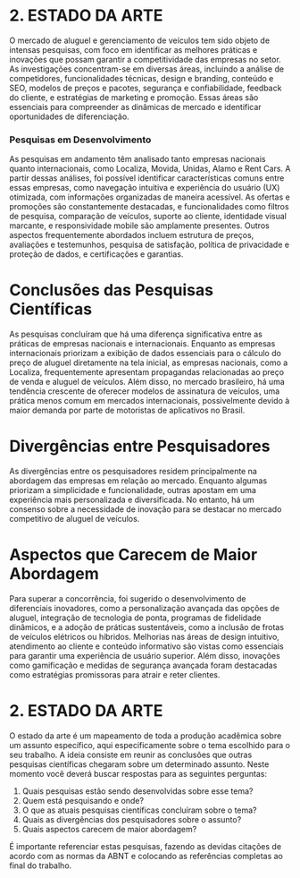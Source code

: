 # 2. ESTADO DA ARTE


O mercado de aluguel e gerenciamento de veículos tem sido objeto de intensas pesquisas, com foco em identificar as melhores práticas e inovações que possam garantir a competitividade das empresas no setor. As investigações concentram-se em diversas áreas, incluindo a análise de competidores, funcionalidades técnicas, design e branding, conteúdo e SEO, modelos de preços e pacotes, segurança e confiabilidade, feedback do cliente, e estratégias de marketing e promoção. Essas áreas são essenciais para compreender as dinâmicas de mercado e identificar oportunidades de diferenciação.

### Pesquisas em Desenvolvimento

As pesquisas em andamento têm analisado tanto empresas nacionais quanto internacionais, como Localiza, Movida, Unidas, Alamo e Rent Cars. A partir dessas análises, foi possível identificar características comuns entre essas empresas, como navegação intuitiva e experiência do usuário (UX) otimizada, com informações organizadas de maneira acessível. As ofertas e promoções são constantemente destacadas, e funcionalidades como filtros de pesquisa, comparação de veículos, suporte ao cliente, identidade visual marcante, e responsividade mobile são amplamente presentes. Outros aspectos frequentemente abordados incluem estrutura de preços, avaliações e testemunhos, pesquisa de satisfação, política de privacidade e proteção de dados, e certificações e garantias.

# Conclusões das Pesquisas Científicas

As pesquisas concluíram que há uma diferença significativa entre as práticas de empresas nacionais e internacionais. Enquanto as empresas internacionais priorizam a exibição de dados essenciais para o cálculo do preço de aluguel diretamente na tela inicial, as empresas nacionais, como a Localiza, frequentemente apresentam propagandas relacionadas ao preço de venda e aluguel de veículos. Além disso, no mercado brasileiro, há uma tendência crescente de oferecer modelos de assinatura de veículos, uma prática menos comum em mercados internacionais, possivelmente devido à maior demanda por parte de motoristas de aplicativos no Brasil.

# Divergências entre Pesquisadores

As divergências entre os pesquisadores residem principalmente na abordagem das empresas em relação ao mercado. Enquanto algumas priorizam a simplicidade e funcionalidade, outras apostam em uma experiência mais personalizada e diversificada. No entanto, há um consenso sobre a necessidade de inovação para se destacar no mercado competitivo de aluguel de veículos.

# Aspectos que Carecem de Maior Abordagem

Para superar a concorrência, foi sugerido o desenvolvimento de diferenciais inovadores, como a personalização avançada das opções de aluguel, integração de tecnologia de ponta, programas de fidelidade dinâmicos, e a adoção de práticas sustentáveis, como a inclusão de frotas de veículos elétricos ou híbridos. Melhorias nas áreas de design intuitivo, atendimento ao cliente e conteúdo informativo são vistas como essenciais para garantir uma experiência de usuário superior. Além disso, inovações como gamificação e medidas de segurança avançada foram destacadas como estratégias promissoras para atrair e reter clientes.










# 2. ESTADO DA ARTE
O estado da arte é um mapeamento de toda a produção acadêmica sobre um assunto específico, aqui especificamente sobre o tema escolhido para o seu trabalho. A ideia consiste em reunir as conclusões que outras pesquisas científicas chegaram sobre um determinado assunto. Neste momento você deverá buscar respostas para as seguintes perguntas:

1.	Quais pesquisas estão sendo desenvolvidas sobre esse tema?
2.	Quem está pesquisando e onde?
3.	O que as atuais pesquisas científicas concluíram sobre o tema? 
4.	Quais as divergências dos pesquisadores sobre o assunto? 
5.	Quais aspectos carecem de maior abordagem?

É importante referenciar estas pesquisas, fazendo as devidas citações de acordo com as normas da ABNT e colocando as referências completas ao final do trabalho.





